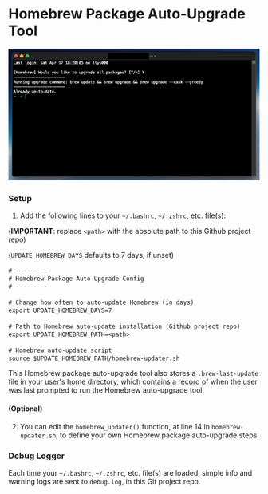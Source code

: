 # Homebrew Package Auto-Upgrade Tool

![Homebrew Package Auto-Upgrade Tool Demo](demo/demo_input.png)

### Setup

1) Add the following lines to your `~/.bashrc`, `~/.zshrc`, etc. file(s):

(**IMPORTANT**: replace `<path>` with the absolute path to this Github project repo)

(`UPDATE_HOMEBREW_DAYS` defaults to 7 days, if unset)

```shell
# ---------
# Homebrew Package Auto-Upgrade Config
# ---------

# Change how often to auto-update Homebrew (in days)
export UPDATE_HOMEBREW_DAYS=7

# Path to Homebrew auto-update installation (Github project repo)
export UPDATE_HOMEBREW_PATH=<path>

# Homebrew auto-update script
source $UPDATE_HOMEBREW_PATH/homebrew-updater.sh
```

This Homebrew package auto-upgrade tool also stores a `.brew-last-update` file in your user's home directory, which
contains a record of when the user was last prompted to run the Homebrew auto-upgrade tool.

#### (Optional)

2) You can edit the `homebrew_updater()` function, at line 14 in `homebrew-updater.sh`, to define your own Homebrew
   package auto-upgrade steps.

### Debug Logger

Each time your `~/.bashrc`, `~/.zshrc`, etc. file(s) are loaded, simple info and warning logs are sent to `debug.log`,
in this Git project repo. 
